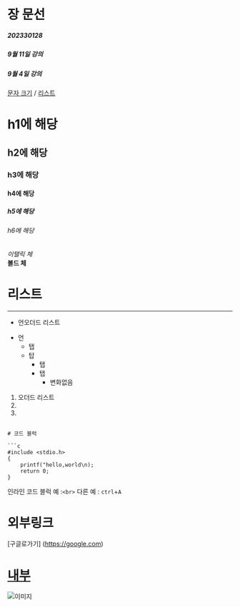# 장 문선
##### 202330128


##### 9월 11일 강의

##### 9월 4일 강의

[문자 크기](#h1에-해당) / [리스트](#리스트)

# h1에 해당
## h2에 해당
### h3에 해당
#### h4에 해당
##### h5에 해당
###### h6에 해당

*이탤릭 체*  
**볼드 체**


# 리스트
***
* 언오더드 리스트
- 언
    * 탭
    * 턉
        * 탭
        * 탭
            * 변화없음
1. 오더드 리스트
2. 
3. 

```

# 코드 블럭

```c
#include <stdio.h>
{
    printf("hello,world\n);
    return 0;
}
```
인라인 코드 블럭 예 :`<br>` 다른 예 : `ctrl`+`A`

# 외부링크
[구글로가기] (https://google.com)




# [내부](#)
![이미지](./images.jpg "이미지 삽입")